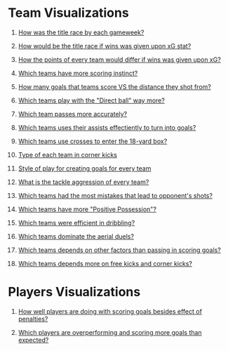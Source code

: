 # Team Visualizations

1) [How was the title race by each gameweek?](https://htmlpreview.github.io/?https://github.com/karimothman6/PL/blob/main/Visualization/Title%20Race.html)

2) [How would be the title race if wins was given upon xG stat?](https://htmlpreview.github.io/?https://github.com/karimothman6/PL/blob/main/Visualization/Expected%20Title%20Race.html)

3) [How the points of every team would differ if wins was given upon xG?](https://htmlpreview.github.io/?https://github.com/karimothman6/PL/blob/main/Visualization/Expected%20and%20Actual%20points%20diff.html)

4) [Which teams have more scoring instinct?](https://htmlpreview.github.io/?https://github.com/karimothman6/PL/blob/main/Visualization/Shot%20on%20Target%20to%20GOALS.html)

5) [How many goals that teams score VS the distance they shot from?](https://htmlpreview.github.io/?https://github.com/karimothman6/PL/blob/main/Visualization/Goals%20per%20shot%20VS%20Distance.html)

6) [Which teams play with the "Direct ball" way more?](https://htmlpreview.github.io/?https://github.com/karimothman6/PL/blob/main/Visualization/Direct%20Play%20Rate.html)

7) [Which team passes more accurately?](https://htmlpreview.github.io/?https://github.com/karimothman6/PL/blob/main/Visualization/Passes%20Completed.html)

8) [Which teams uses their assists effectiently to turn into goals?](https://htmlpreview.github.io/?https://github.com/karimothman6/PL/blob/main/Visualization/Assists%20-%20Expected%20Assists.html)

9) [Which teams use crosses to enter the 18-yard box?](https://htmlpreview.github.io/?https://github.com/karimothman6/PL/blob/main/Visualization/Passes%20to%2018%20VS%20Crosses%20to%2018.html)

10) [Type of each team in corner kicks](https://htmlpreview.github.io/?https://github.com/karimothman6/PL/blob/main/Visualization/Corner%20Kicks%20Types.html)

11) [Style of play for creating goals for every team](https://htmlpreview.github.io/?https://github.com/karimothman6/PL/blob/main/Visualization/GCA%20actions.html)

12) [What is the tackle aggression of every team?](https://htmlpreview.github.io/?https://github.com/karimothman6/PL/blob/main/Visualization/Tackles.html)

13) [Which teams had the most mistakes that lead to opponent's shots?](https://htmlpreview.github.io/?https://github.com/karimothman6/PL/blob/main/Visualization/Errors.html)

14) [Which teams have more "Positive Possession"?](https://htmlpreview.github.io/?https://github.com/karimothman6/PL/blob/main/Visualization/Positive%20Possession.html)

15) [Which teams were efficient in dribbling?](https://htmlpreview.github.io/?https://github.com/karimothman6/PL/blob/main/Visualization/Dribbling.html)

16) [Which teams dominate the aerial duels?](https://htmlpreview.github.io/?https://github.com/karimothman6/PL/blob/main/Visualization/Aerial%20Duels.html)

17) [Which teams depends on other factors than passing in scoring goals?](https://htmlpreview.github.io/?https://github.com/karimothman6/PL/blob/main/Visualization/xG%20-%20xAG.html)

18) [Which teams depends more on free kicks and corner kicks?](https://htmlpreview.github.io/?https://github.com/karimothman6/PL/blob/main/Visualization/Dead%20Passes.html)

# Players Visualizations

1) [How well players are doing with scoring goals besides effect of penalties?](https://htmlpreview.github.io/?https://github.com/karimothman6/PL/blob/main/Visualization/Penalty%20VS%20Goals.html)

2) [Which players are overperforming and scoring more goals than expected?](https://htmlpreview.github.io/?https://github.com/karimothman6/PL/blob/main/Visualization/Goals%20-%20Expected%20Goals.html)
